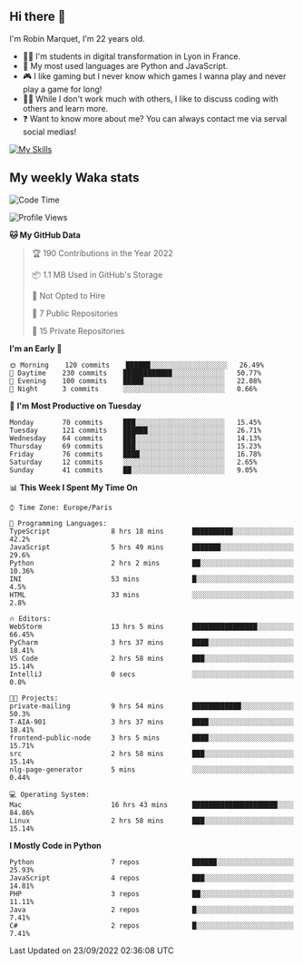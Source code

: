 ## Hi there 👋

I'm Robin Marquet, I'm 22 years old.

- 👨‍💻 I'm students in digital transformation in Lyon in France.
- 🌱 My most used languages are Python and JavaScript.
- 🎮 I like gaming but I never know which games I wanna play and never play a game for long!
- 👯‍♀️ While I don't work much with others, I like to discuss coding with others and learn more.
- ❓ Want to know more about me? You can always contact me via serval social medias!

[![My Skills](https://skillicons.dev/icons?i=js,html,css,docker,express,figma,firebase,graphql,mongodb,mysql,nodejs,py,react,ts,vue)](https://skillicons.dev)

## My weekly Waka stats

<!--START_SECTION:waka-->
![Code Time](http://img.shields.io/badge/Code%20Time-2%2C234%20hrs%2039%20mins-blue)

![Profile Views](http://img.shields.io/badge/Profile%20Views-0-blue)

**🐱 My GitHub Data** 

> 🏆 190 Contributions in the Year 2022
 > 
> 📦 1.1 MB Used in GitHub's Storage 
 > 
> 🚫 Not Opted to Hire
 > 
> 📜 7 Public Repositories 
 > 
> 🔑 15 Private Repositories  
 > 
**I'm an Early 🐤** 

```text
🌞 Morning    120 commits    ██████░░░░░░░░░░░░░░░░░░░   26.49% 
🌆 Daytime    230 commits    ████████████░░░░░░░░░░░░░   50.77% 
🌃 Evening    100 commits    █████░░░░░░░░░░░░░░░░░░░░   22.08% 
🌙 Night      3 commits      ░░░░░░░░░░░░░░░░░░░░░░░░░   0.66%

```
📅 **I'm Most Productive on Tuesday** 

```text
Monday       70 commits     ███░░░░░░░░░░░░░░░░░░░░░░   15.45% 
Tuesday      121 commits    ██████░░░░░░░░░░░░░░░░░░░   26.71% 
Wednesday    64 commits     ███░░░░░░░░░░░░░░░░░░░░░░   14.13% 
Thursday     69 commits     ███░░░░░░░░░░░░░░░░░░░░░░   15.23% 
Friday       76 commits     ████░░░░░░░░░░░░░░░░░░░░░   16.78% 
Saturday     12 commits     ░░░░░░░░░░░░░░░░░░░░░░░░░   2.65% 
Sunday       41 commits     ██░░░░░░░░░░░░░░░░░░░░░░░   9.05%

```


📊 **This Week I Spent My Time On** 

```text
⌚︎ Time Zone: Europe/Paris

💬 Programming Languages: 
TypeScript               8 hrs 18 mins       ██████████░░░░░░░░░░░░░░░   42.2% 
JavaScript               5 hrs 49 mins       ███████░░░░░░░░░░░░░░░░░░   29.6% 
Python                   2 hrs 2 mins        ██░░░░░░░░░░░░░░░░░░░░░░░   10.36% 
INI                      53 mins             █░░░░░░░░░░░░░░░░░░░░░░░░   4.5% 
HTML                     33 mins             ░░░░░░░░░░░░░░░░░░░░░░░░░   2.8%

🔥 Editors: 
WebStorm                 13 hrs 5 mins       ████████████████░░░░░░░░░   66.45% 
PyCharm                  3 hrs 37 mins       ████░░░░░░░░░░░░░░░░░░░░░   18.41% 
VS Code                  2 hrs 58 mins       ███░░░░░░░░░░░░░░░░░░░░░░   15.14% 
IntelliJ                 0 secs              ░░░░░░░░░░░░░░░░░░░░░░░░░   0.0%

🐱‍💻 Projects: 
private-mailing          9 hrs 54 mins       ████████████░░░░░░░░░░░░░   50.3% 
T-AIA-901                3 hrs 37 mins       ████░░░░░░░░░░░░░░░░░░░░░   18.41% 
frontend-public-node     3 hrs 5 mins        ████░░░░░░░░░░░░░░░░░░░░░   15.71% 
src                      2 hrs 58 mins       ███░░░░░░░░░░░░░░░░░░░░░░   15.14% 
nlg-page-generator       5 mins              ░░░░░░░░░░░░░░░░░░░░░░░░░   0.44%

💻 Operating System: 
Mac                      16 hrs 43 mins      █████████████████████░░░░   84.86% 
Linux                    2 hrs 58 mins       ███░░░░░░░░░░░░░░░░░░░░░░   15.14%

```

**I Mostly Code in Python** 

```text
Python                   7 repos             ██████░░░░░░░░░░░░░░░░░░░   25.93% 
JavaScript               4 repos             ███░░░░░░░░░░░░░░░░░░░░░░   14.81% 
PHP                      3 repos             ██░░░░░░░░░░░░░░░░░░░░░░░   11.11% 
Java                     2 repos             █░░░░░░░░░░░░░░░░░░░░░░░░   7.41% 
C#                       2 repos             █░░░░░░░░░░░░░░░░░░░░░░░░   7.41%

```



 Last Updated on 23/09/2022 02:36:08 UTC
<!--END_SECTION:waka-->
